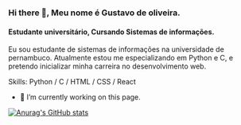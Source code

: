 ### Hi there 👋, Meu nome é Gustavo de oliveira.
#### Estudante universitário, Cursando Sistemas de informações.

Eu sou estudante de sistemas de informações na universidade de pernambuco. Atualmente estou me especializando em Python e C, e pretendo inicializar minha carreira no desenvolvimento web.

Skills: Python / C / HTML / CSS / React

- 🔭 I’m currently working on this page. 

[![Anurag's GitHub stats](https://github-readme-stats.vercel.app/api?username=Gustavo)](https://github.com/anuraghazra/github-readme-stats)



